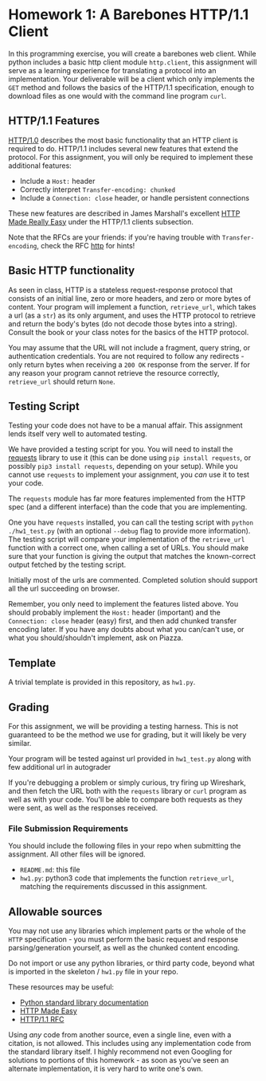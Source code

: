 # Homework 1: A Barebones HTTP/1.1 Client

In this programming exercise, you will create a barebones web client. While
python includes a basic http client module `http.client`, this assignment will
serve as a learning experience for translating a protocol into an
implementation. Your deliverable will be a client which only implements the
`GET` method and follows the basics of the HTTP/1.1 specification, enough to
download files as one would with the command line program `curl`.

## HTTP/1.1 Features

[HTTP/1.0](https://tools.ietf.org/search/rfc1945) describes the most basic
functionality that an HTTP client is required to do. HTTP/1.1 includes several
new features that extend the protocol. For this assignment, you will only be
required to implement these additional features:

  * Include a `Host:` header
  * Correctly interpret `Transfer-encoding: chunked`
  * Include a `Connection: close` header, or handle persistent connections

These new features are described in James Marshall's excellent [HTTP Made Really Easy](https://www.jmarshall.com/easy/http/#http1.1clients) under the HTTP/1.1
clients subsection.

Note that the RFCs are your friends: if you're having trouble with
`Transfer-encoding`, check the RFC [http](https://tools.ietf.org/search/rfc1945) for hints!


## Basic HTTP functionality

As seen in class, HTTP is a stateless request-response protocol that consists
of an initial line, zero or more headers, and zero or more bytes of content.
Your program will implement a function, `retrieve_url`, which takes a url (as
a `str`) as its only argument, and uses the HTTP protocol to retrieve and
return the body's bytes (do not decode those bytes into a string). Consult
the book or your class notes for the basics of the HTTP protocol.

You may assume that the URL will not include a fragment, query string, or
authentication credentials. You are not required to follow any redirects -
only return bytes when receiving a `200 OK` response from the server. If for
any reason your program cannot retrieve the resource correctly, `retrieve_url`
should return `None`.


## Testing Script

Testing your code does not have to be a manual affair. This assignment lends
itself very well to automated testing.

We have provided a testing script for you. You will need to install the
[requests](http://docs.python-requests.org/en/master/) library to use it
(this can be done using `pip install requests`, or possibly
  `pip3 install requests`, depending on your setup). While you cannot
use `requests` to implement your assignment, you _can_ use it to test your code.

The `requests` module has far more features implemented from the HTTP spec
(and a different interface) than the code that you are implementing.

One you have `requests` installed, you can call the testing script with
`python ./hw1_test.py` (with an optional `--debug` flag to provide more
information).  The testing script will compare your implementation of the
`retrieve_url` function with a correct one, when calling a set of URLs.
You should make sure that your function is giving the output that
matches the known-correct output fetched by the testing script.

Initially most of the urls are commented.
Completed solution should support all the url succeeding on browser.

Remember, you only need to implement the features listed above. You should
probably implement the `Host:` header (important) and the `Connection: close`
header (easy) first, and then add chunked transfer encoding later. If you
have any doubts about what you can/can't use, or what you should/shouldn't
implement, ask on Piazza.


## Template

A trivial template is provided in this repository, as `hw1.py`.

## Grading

For this assignment, we will be providing a testing harness.
This is not guaranteed to be the method we use for grading,
but it will likely be very similar.  

Your program will be tested against url provided in `hw1_test.py` along with few 
additional url in autograder

If you're debugging a problem or simply curious, try firing up Wireshark, and
then fetch the URL both with the `requests` library or `curl` program as
well as with your code.  You'll be able to compare both requests as they
were sent, as well as the responses received.

### File Submission Requirements

You should include the following files in your repo when submitting the
assignment.  All other files will be ignored.

  * `README.md`: this file
  * `hw1.py`: python3 code that implements the function `retrieve_url`, matching
    the requirements discussed in this assignment.


## Allowable sources

You may not use any libraries which implement parts or the whole of the `HTTP`
specification - you must perform the basic request and response
parsing/generation yourself, as well as the chunked content encoding.

Do not import or use any python libraries, or third party code, beyond
what is imported in the skeleton / `hw1.py` file in your repo.

These resources may be useful:
  * [Python standard library documentation](https://docs.python.org/3/library/)
  * [HTTP Made Easy](https://www.jmarshall.com/easy/http/)
  * [HTTP/1.1 RFC](https://www.ietf.org/rfc/rfc2616.txt)

Using _any_ code from another source, even a single line, even with a citation,
is not allowed. This includes using any implementation code from the standard
library itself. I highly recommend not even Googling for solutions to portions
of this homework - as soon as you've seen an alternate implementation, it is
very hard to write one's own.

